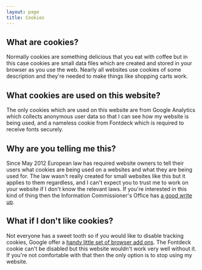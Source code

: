 ```yaml
---
layout: page
title: Cookies
---
```


## What are cookies?

Normally cookies are something delicious that you eat with coffee but in this case cookies are small data files which are created and stored in your browser as you use the web. Nearly all websites use cookies of some description and they're needed to make things like shopping carts work.

## What cookies are used on this website?

 The only cookies which are used on this website are from Google Analytics which collects anonymous user data so that I can see how my website is being used, and a nameless cookie from Fontdeck which is required to receive fonts securely. 

## Why are you telling me this?

Since May 2012 European law has required website owners to tell their users what cookies are being used on a websites and what they are being used for. The law wasn't really created for small websites like this but it applies to them regardless, and I can't expect you to trust me to work on your website if I don't know the relevant laws. If you're interested in this kind of thing then the Information Commissioner's Office has [a good write up](http://ico.org.uk/for_organisations/privacy_and_electronic_communications/the_guide/cookies). 


## What if I don't like cookies?

Not everyone has a sweet tooth so if you would like to disable tracking cookies, Google offer a [handy little set of browser add ons](https://tools.google.com/dlpage/gaoptout). The Fontdeck cookie can't be disabled but this website wouldn't work very well without it. If you're not comfortable with that then the only option is to stop using my website.